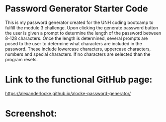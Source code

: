 # Password Generator Starter Code

This is my password generator created for the UNH coding bootcamp to fulfill the module 3 challenge. Upon clicking the generate password button the user is given a prompt to determine the length of the password between 8-128 characters. Once the length is determined, several prompts are posed to the user to determine what characters are included in the password. These include lowercase characters, uppercase characters, numbers and special characters. If no characters are selected than the program resets. 

# Link to the functional GitHub page:

https://alexanderlocke.github.io/alocke-password-generator/

# Screenshot:
